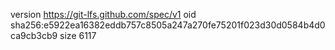 version https://git-lfs.github.com/spec/v1
oid sha256:e5922ea16382eddb757c8505a247a270fe75201f023d30d0584b4d0ca9cb3cb9
size 6117
